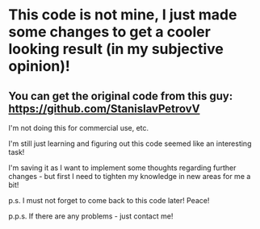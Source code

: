 # This code is not mine, I just made some changes to get a cooler looking result (in my subjective opinion)! 

## You can get the original code from this guy: https://github.com/StanislavPetrovV 

I'm not doing this for commercial use, etc. 

I'm still just learning and figuring out this code seemed like an interesting task! 

I'm saving it as I want to implement some thoughts regarding further changes - but first I need to tighten my knowledge in new areas for me a bit! 

p.s. I must not forget to come back to this code later! Peace!

p.p.s. If there are any problems - just contact me!
